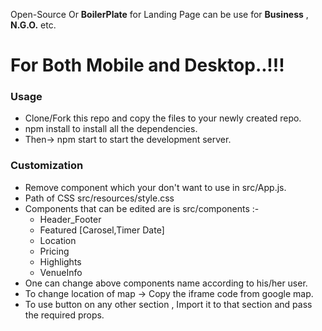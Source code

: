 Open-Source Or __BoilerPlate__ for Landing Page can be use for __Business__ , __N.G.O.__ etc.
# For Both Mobile and Desktop..!!!

### Usage
* Clone/Fork this repo and copy the files to your newly created repo.
* npm install to install all the dependencies.
* Then-> npm start to start the development server.

### Customization
* Remove component which your don't want to use in src/App.js.
* Path of CSS src/resources/style.css
* Components that can be edited are is src/components :-
  * Header_Footer
  * Featured [Carosel,Timer Date]
  * Location
  * Pricing
  * Highlights
  * VenueInfo
* One can change above components name according to his/her user.
* To change location of map -> Copy the iframe code from google map.
* To use button on any other section , Import it to that section and pass the required props.
